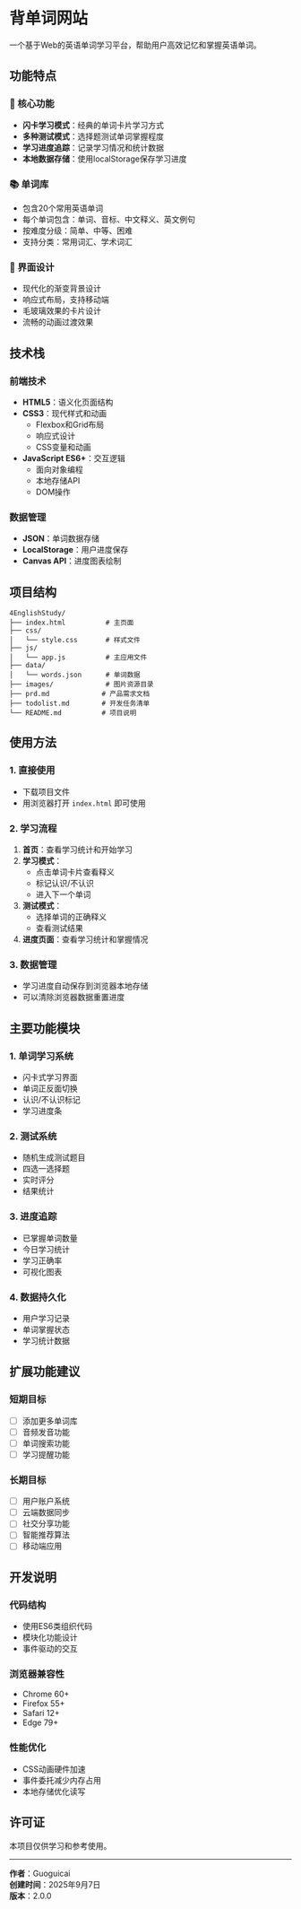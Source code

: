# 背单词网站

一个基于Web的英语单词学习平台，帮助用户高效记忆和掌握英语单词。

## 功能特点

### 🎯 核心功能
- **闪卡学习模式**：经典的单词卡片学习方式
- **多种测试模式**：选择题测试单词掌握程度
- **学习进度追踪**：记录学习情况和统计数据
- **本地数据存储**：使用localStorage保存学习进度

### 📚 单词库
- 包含20个常用英语单词
- 每个单词包含：单词、音标、中文释义、英文例句
- 按难度分级：简单、中等、困难
- 支持分类：常用词汇、学术词汇

### 🎨 界面设计
- 现代化的渐变背景设计
- 响应式布局，支持移动端
- 毛玻璃效果的卡片设计
- 流畅的动画过渡效果

## 技术栈

### 前端技术
- **HTML5**：语义化页面结构
- **CSS3**：现代样式和动画
  - Flexbox和Grid布局
  - 响应式设计
  - CSS变量和动画
- **JavaScript ES6+**：交互逻辑
  - 面向对象编程
  - 本地存储API
  - DOM操作

### 数据管理
- **JSON**：单词数据存储
- **LocalStorage**：用户进度保存
- **Canvas API**：进度图表绘制

## 项目结构

```
4EnglishStudy/
├── index.html          # 主页面
├── css/
│   └── style.css       # 样式文件
├── js/
│   └── app.js          # 主应用文件
├── data/
│   └── words.json      # 单词数据
├── images/             # 图片资源目录
├── prd.md             # 产品需求文档
├── todolist.md        # 开发任务清单
└── README.md          # 项目说明
```

## 使用方法

### 1. 直接使用
- 下载项目文件
- 用浏览器打开 `index.html` 即可使用

### 2. 学习流程
1. **首页**：查看学习统计和开始学习
2. **学习模式**：
   - 点击单词卡片查看释义
   - 标记认识/不认识
   - 进入下一个单词
3. **测试模式**：
   - 选择单词的正确释义
   - 查看测试结果
4. **进度页面**：查看学习统计和掌握情况

### 3. 数据管理
- 学习进度自动保存到浏览器本地存储
- 可以清除浏览器数据重置进度

## 主要功能模块

### 1. 单词学习系统
- 闪卡式学习界面
- 单词正反面切换
- 认识/不认识标记
- 学习进度条

### 2. 测试系统
- 随机生成测试题目
- 四选一选择题
- 实时评分
- 结果统计

### 3. 进度追踪
- 已掌握单词数量
- 今日学习统计
- 学习正确率
- 可视化图表

### 4. 数据持久化
- 用户学习记录
- 单词掌握状态
- 学习统计数据

## 扩展功能建议

### 短期目标
- [ ] 添加更多单词库
- [ ] 音频发音功能
- [ ] 单词搜索功能
- [ ] 学习提醒功能

### 长期目标
- [ ] 用户账户系统
- [ ] 云端数据同步
- [ ] 社交分享功能
- [ ] 智能推荐算法
- [ ] 移动端应用

## 开发说明

### 代码结构
- 使用ES6类组织代码
- 模块化功能设计
- 事件驱动的交互

### 浏览器兼容性
- Chrome 60+
- Firefox 55+
- Safari 12+
- Edge 79+

### 性能优化
- CSS动画硬件加速
- 事件委托减少内存占用
- 本地存储优化读写

## 许可证

本项目仅供学习和参考使用。

---

**作者**：Guoguicai  
**创建时间**：2025年9月7日  
**版本**：2.0.0